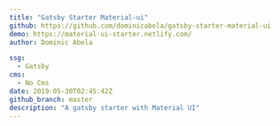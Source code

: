```yaml
---
title: "Gatsby Starter Material-ui"
github: https://github.com/dominicabela/gatsby-starter-material-ui
demo: https://material-ui-starter.netlify.com/
author: Dominic Abela

ssg:
  - Gatsby
cms:
  - No Cms
date: 2019-05-30T02:45:42Z
github_branch: master
description: "A gatsby starter with Material UI"
---
```

